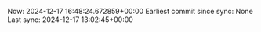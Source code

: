 Now: 2024-12-17 16:48:24.672859+00:00 Earliest commit since sync: None Last sync: 2024-12-17 13:02:45+00:00
